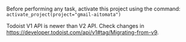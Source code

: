 Before performing any task, activate this project using the command: `activate_project(project="gmail-aitomata")`

Todoist V1 API is newer than V2 API. Check changes in https://developer.todoist.com/api/v1#tag/Migrating-from-v9.
